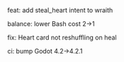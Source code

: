 feat: add steal\_heart intent to wraith

balance: lower Bash cost 2→1

fix: Heart card not reshuffling on heal

ci: bump Godot 4.2→4.2.1

